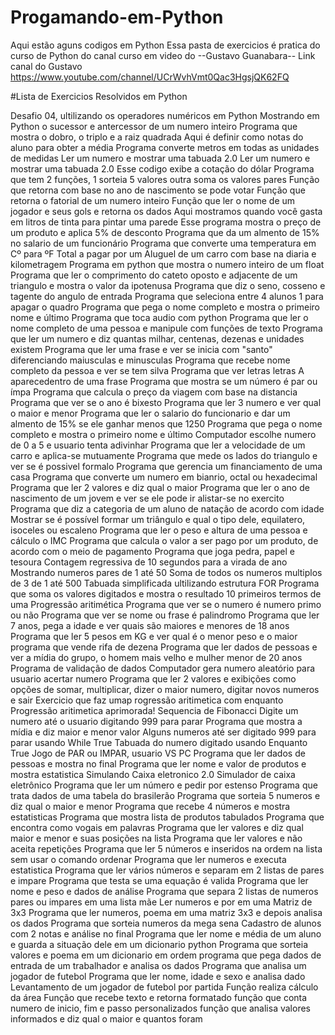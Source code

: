 # Progamando-em-Python
Aqui estão aguns codigos em Python
Essa pasta de exercicios é pratica do curso de Python do canal curso em video do --Gustavo Guanabara--
Link canal do Gustavo https://www.youtube.com/channel/UCrWvhVmt0Qac3HgsjQK62FQ

#Lista de Exercicios Resolvidos em Python

Desafio 04, ultilizando os operadores numéricos em Python
Mostrando em Python o sucessor e antercessor de um numero inteiro
Programa que mostra o dobro, o triplo e a raiz quadrada
Aqui é definir como notas do aluno para obter a média
Programa converte metros em todas as unidades de medidas
Ler um numero e mostrar uma tabuada 2.0
Ler um numero e mostrar uma tabuada 2.0
Esse codigo exibe a cotação do dólar
Programa que tem 2 funções, 1 sorteia 5 valores outra soma os valores pares
Função que retorna com base no ano de nascimento se pode votar
Função que retorna o fatorial de um numero inteiro
Função que ler o nome de um jogador e seus gols e retorna os dados
Aqui mostramos quando você gasta em litros de tinta para pintar uma parede
Esse programa mostra o preço de um produto e aplica 5% de desconto
Programa que da um almento de 15% no salario de um funcionário
Programa que converte uma temperatura em Cº para ºF
Total a pagar por um Aluguel de um carro com base na diaria e kilometragem
Programa em python que mostra o numero inteiro de um float
Programa que ler o comprimento do cateto oposto e adjacente de um triangulo e mostra o valor da ipotenusa
Programa que diz o seno, cosseno e tagente do angulo de entrada
Programa que seleciona entre 4 alunos 1 para apagar o quadro
Programa que pega o nome completo e mostra o primeiro nome e último
Programa que toca audio com python
Programa que ler o nome completo de uma pessoa e manipule com funções de texto
Programa que ler um numero e diz quantas milhar, centenas, dezenas e unidades existem
Programa que ler uma frase e ver se inicia com "santo" diferenciando maiusculas e minusculas
Programa que recebe nome completo da pessoa e ver se tem silva
Programa que ver letras letras A aparecedentro de uma frase
Programa que mostra se um número é par ou ímpa
Programa que calcula o preço da viagem com base na distancia
Programa que ver se o ano é bixesto
Programa que ler 3 numero e ver qual o maior e menor
Programa que ler o salario do funcionario e dar um almento de 15% se ele ganhar menos que 1250
Programa que pega o nome completo e mostra o primeiro nome e último
Computador escolhe numero de 0 a 5 e usuario tenta adivinhar
Programa que ler a velocidade de um carro e aplica-se mutuamente
Programa que mede os lados do triangulo e ver se é possivel formalo
Programa que gerencia um financiamento de uma casa
Programa que converte um numero em bianrio, octal ou hexadecimal
Programa que ler 2 valores e diz qual o maior
Programa que ler o ano de nascimento de um jovem e ver se ele pode ir alistar-se no exercito
Programa que diz a categoria de um aluno de natação de acordo com idade
Mostrar se é possível formar um triângulo e qual o tipo dele, equilatero, isoceles ou escaleno
Programa que ler o peso e altura de uma pessoa e cálculo o IMC
Programa que calcula o valor a ser pago por um produto, de acordo com o meio de pagamento
Programa que joga pedra, papel e tesoura
Contagem regressiva de 10 segundos para a virada de ano
Mostrando numeros pares de 1 até 50
Soma de todos os numeros multiplos de 3 de 1 até 500
Tabuada simplificada ultilizando estrutura FOR
Programa que soma os valores digitados e mostra o resultado
10 primeiros termos de uma Progressão aritimética
Programa que ver se o numero é numero primo ou não
Programa que ver se nome ou frase é palindromo
Programa que ler 7 anos, pega a idade e ver quais são maiores e menores de 18 anos
Programa que ler 5 pesos em KG e ver qual é o menor peso e o maior
programa que vende rifa de dezena
Programa que ler dados de pessoas e ver a mídia do grupo, o homem mais velho e mulher menor de 20 anos
Programa de validação de dados
Computador gera numero aleatório para usuario acertar numero
Programa que ler 2 valores e exibições como opções de somar, multiplicar, dizer o maior numero, digitar novos numeros e sair
Exercicio que faz umap rogressão aritimetica com enquanto
Progressão aritimetica aprimorada!
Sequencia de Fibonacci
Digite um numero até o usuario digitando 999 para parar
Programa que mostra a mídia e diz maior e menor valor
Alguns numeros até ser digitado 999 para parar usando While True
Tabuada do numero digitado usando Enquanto True
Jogo de PAR ou IMPAR, usuario VS PC
Programa que ler dados de pessoas e mostra no final
Programa que ler nome e valor de produtos e mostra estatistica
Simulando Caixa eletronico 2.0
Simulador de caixa eletrônico
Programa que ler um número e pedir por estenso
Programa que trata dados de uma tabela do brasilerão
Programa que sorteia 5 numeros e diz qual o maior e menor
Programa que recebe 4 números e mostra estatisticas
Programa que mostra lista de produtos tabulados
Programa que encontra como vogais em palavras
Programa que ler valores e diz qual maior e menor e suas posições na lista
Programa que ler valores e não aceita repetições
Programa que ler 5 números e inseridos na ordem na lista sem usar o comando ordenar
Programa que ler numeros e executa estatistica
Programa que ler vários números e separam em 2 listas de pares e impare
Programa que testa se uma equação é valida
Programa que ler nome e peso e dados de análise
Programa que separa 2 listas de numeros pares ou impares em uma lista mãe
Ler numeros e por em uma Matriz de 3x3
Programa que ler numeros, poema em uma matriz 3x3 e depois analisa os dados
Programa que sorteia numeros da mega sena
Cadastro de alunos com 2 notas e análise no final
Programa que ler nome e média de um aluno e guarda a situação dele em um dicionario python
Programa que sorteia valores e poema em um dicionario em ordem
programa que pega dados de entrada de um trabalhador e analisa os dados
Programa que analisa um jogador de futebol
Programa que ler nome, idade e sexo e analisa dado
Levantamento de um jogador de futebol por partida
Função realiza cálculo da área
Função que recebe texto e retorna formatado
função que conta numero de inicio, fim e passo personalizados
função que analisa valores informados e diz qual o maior e quantos foram










